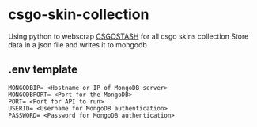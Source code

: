 # csgo-skin-collection
Using python to webscrap [CSGOSTASH](https://csgostash.com/) for all csgo skins collection
Store data in a json file and writes it to mongodb

## .env template
```
MONGODBIP= <Hostname or IP of MongoDB server>
MONGODBPORT= <Port for the MongoDB>
PORT= <Port for API to run>
USERID= <Username for MongoDB authentication>
PASSWORD= <Password for MongoDB authentication>
```
